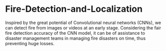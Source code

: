 # Fire-Detection-and-Localization
Inspired by the great potential of Convolutional neural networks (CNNs), we can detect fire from images or videos at an early stage. Considering the fair fire detection accuracy of the CNN model, it can be of assistance to disaster management teams in managing fire disasters on time, thus preventing huge losses.
